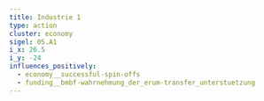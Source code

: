 ```yaml
---
title: Industrie 1
type: action
cluster: economy
sigel: 05.A1
i_x: 26.5
i_y: -24
influences_positively:
  - economy__successful-spin-offs
  - funding__bmbf-wahrnehmung_der_erum-transfer_unterstuetzung
---
```

